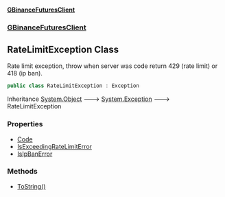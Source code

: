 #### [GBinanceFuturesClient](./index.md 'index')
### [GBinanceFuturesClient](./GBinanceFuturesClient.md 'GBinanceFuturesClient')
## RateLimitException Class
Rate limit exception, throw when server was code return 429 (rate limit) or 418 (ip ban).  
```csharp
public class RateLimitException : Exception
```
Inheritance [System.Object](https://docs.microsoft.com/en-us/dotnet/api/System.Object 'System.Object') &#129106; [System.Exception](https://docs.microsoft.com/en-us/dotnet/api/System.Exception 'System.Exception') &#129106; RateLimitException  
### Properties
- [Code](./GBinanceFuturesClient-RateLimitException-Code.md 'GBinanceFuturesClient.RateLimitException.Code')
- [IsExceedingRateLimitError](./GBinanceFuturesClient-RateLimitException-IsExceedingRateLimitError.md 'GBinanceFuturesClient.RateLimitException.IsExceedingRateLimitError')
- [IsIpBanError](./GBinanceFuturesClient-RateLimitException-IsIpBanError.md 'GBinanceFuturesClient.RateLimitException.IsIpBanError')
### Methods
- [ToString()](./GBinanceFuturesClient-RateLimitException-ToString().md 'GBinanceFuturesClient.RateLimitException.ToString()')
